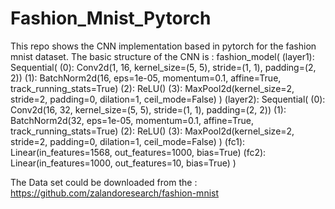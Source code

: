 # Fashion_Mnist_Pytorch
This repo shows the CNN implementation based in pytorch for the fashion mnist dataset. The basic structure of the CNN is : 
fashion_model(
  (layer1): Sequential(
    (0): Conv2d(1, 16, kernel_size=(5, 5), stride=(1, 1), padding=(2, 2))
    (1): BatchNorm2d(16, eps=1e-05, momentum=0.1, affine=True, track_running_stats=True)
    (2): ReLU()
    (3): MaxPool2d(kernel_size=2, stride=2, padding=0, dilation=1, ceil_mode=False)
  )
  (layer2): Sequential(
    (0): Conv2d(16, 32, kernel_size=(5, 5), stride=(1, 1), padding=(2, 2))
    (1): BatchNorm2d(32, eps=1e-05, momentum=0.1, affine=True, track_running_stats=True)
    (2): ReLU()
    (3): MaxPool2d(kernel_size=2, stride=2, padding=0, dilation=1, ceil_mode=False)
  )
  (fc1): Linear(in_features=1568, out_features=1000, bias=True)
  (fc2): Linear(in_features=1000, out_features=10, bias=True)
)

The Data set could be downloaded from the : https://github.com/zalandoresearch/fashion-mnist
